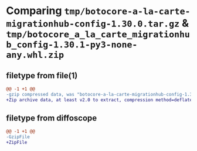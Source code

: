 # Comparing `tmp/botocore-a-la-carte-migrationhub-config-1.30.0.tar.gz` & `tmp/botocore_a_la_carte_migrationhub_config-1.30.1-py3-none-any.whl.zip`

## filetype from file(1)

```diff
@@ -1 +1 @@
-gzip compressed data, was "botocore-a-la-carte-migrationhub-config-1.30.0.tar", last modified: Tue Jul  4 01:44:40 2023, max compression
+Zip archive data, at least v2.0 to extract, compression method=deflate
```

## filetype from diffoscope

```diff
@@ -1 +1 @@
-GzipFile
+ZipFile
```

